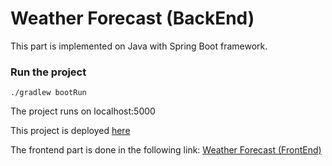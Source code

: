 # Weather Forecast (BackEnd)

This part is implemented on Java with Spring Boot framework.


### Run the project

```
./gradlew bootRun
```

The project runs on localhost:5000

This project is deployed [here](https://wforecast-be.herokuapp.com/)


The frontend part is done in the following link:
[Weather Forecast (FrontEnd)](https://github.com/MsAkiNom/forecast-fe)
